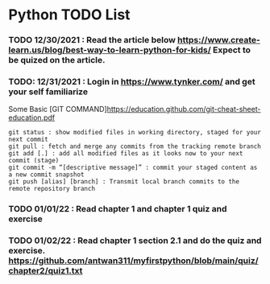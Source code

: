 # Python TODO List

### TODO 12/30/2021 : Read the article below https://www.create-learn.us/blog/best-way-to-learn-python-for-kids/ Expect to be quized on the article.

### TODO: 12/31/2021 : Login in https://www.tynker.com/ and get your self familiarize

Some Basic [GIT COMMAND]https://education.github.com/git-cheat-sheet-education.pdf 

```
git status : show modified files in working directory, staged for your next commit 
git pull : fetch and merge any commits from the tracking remote branch 
git add [.] : add all modified files as it looks now to your next commit (stage) 
git commit -m “[descriptive message]” : commit your staged content as a new commit snapshot 
git push [alias] [branch] : Transmit local branch commits to the remote repository branch
```

### TODO 01/01/22 : Read chapter 1 and chapter 1 quiz and exercise
### TODO 01/02/22 : Read chapter 1 section 2.1 and do the quiz and exercise. https://github.com/antwan311/myfirstpython/blob/main/quiz/chapter2/quiz1.txt
